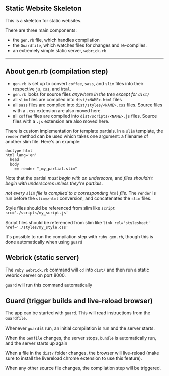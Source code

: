 ## Static Website Skeleton 

This is a skeleton for static websites.

There are three main components:

  - the `gen.rb` file, which handles compilation
  - the `Guardfile`, which watches files for changes and re-compiles.
  - an extremely simple static server, `webrick.rb`

---

## About gen.rb (compilation step)

  - `gen.rb` is set up to convert `coffee`, `sass`, and `slim` files into their respective `js`, `css`, and `html`.
  - `gen.rb` looks for source files _anywhere in the tree except for `dist/`_
  - all `slim` files are compiled into `dist/<NAME>.html` files
  - all `sass` files are compiled into `dist/styles/<NAME>.css` files. Source files with a `.css` extension are also moved here.
  - all `coffee` files are compiled into `dist/scripts/<NAME>.js` files. Source files with a `.js` extension are also moved here.

There is custom implementation for template partials.
In a `slim` template, the `render` method can be used which takes one argument: a filename of another slim file.
Here's an example:

```slim
doctype html
html lang='en'
  head
  body
    == render "_my_partial.slim"
```

Note that the partial _must begin with an underscore_, and _files shouldn't begin with underscores unless they're partials_.

 _not every `slim` file is compiled to a corresponding `html` file_.
The `render` is run before the `slim=>html` conversion, and concatenates the `slim` files.

Style files should be referenced from slim like `script src='./scripts/my_script.js'`

Script files should be referenced from slim like `link rel='stylesheet' href='./styles/my_style.css'`

It's possible to run the compilation step with `ruby gen.rb`, though this is done automatically when using `guard`

## Webrick (static server)

The `ruby webrick.rb` command will `cd` into `dist/` and then run a static webrick server on port 8000.

`guard` will run this command automatically

## Guard (trigger builds and live-reload browser)

The app can be started with `guard`. This will read instructions from the `Guardfile`.

Whenever `guard` is run, an initial compilation is run and the server starts. 

When the `Gemfile` changes, the server stops, `bundle` is automatically run, and the server starts up again

When a file in the `dist/` folder changes, the browser will live-reload (make sure to install the livereload chrome extension to use this feature).

When any other source file changes, the compilation step will be triggered.
